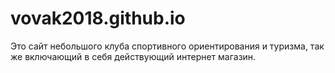 # vovak2018.github.io
Это сайт небольшого клуба спортивного ориентирования и туризма, так же включающий в себя действующий интернет магазин.
